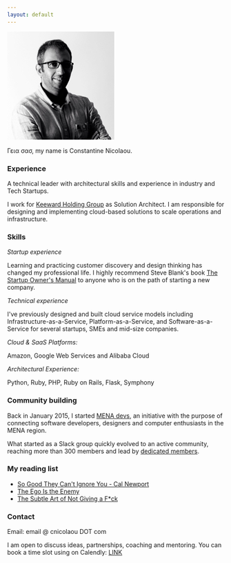 ```yaml
---
layout: default
---
```


![](/assets/images/cnicolaou_portrait.jpg)

Γεια σασ, my name is Constantine Nicolaou.

### Experience

A technical leader with architectural skills and experience in industry and Tech Startups.

I work for [Keeward Holding Group](http://keeward.com/the-teams/) as Solution Architect. I am responsible for designing and implementing cloud-based solutions to scale operations and infrastructure.

### Skills

*Startup experience*

Learning and practicing customer discovery and design thinking has changed my professional life. I highly recommend Steve Blank's book [The Startup Owner's Manual](https://www.bookwitty.com/product/97809849993090000000?tap_a=30133-3fb7e6&tap_s=223446-11c47b) to anyone who is on the path of starting a new company.

*Technical experience*

I've previously designed and built cloud service models including Infrastructure-as-a-Service, Platform-as-a-Service, and Software-as-a-Service for several startups, SMEs and mid-size companies.

*Cloud & SaaS Platforms:*

Amazon, Google Web Services and Alibaba Cloud

*Architectural Experience:*

Python, Ruby, PHP, Ruby on Rails, Flask, Symphony

### Community building

Back in January 2015, I started [MENA devs](http://menadevs.com), an initiative with the purpose of connecting software developers, designers and computer enthusiasts in the MENA region.

What started as a Slack group quickly evolved to an active community, reaching more than 300 members and lead by [dedicated members](https://github.com/mena-devs).

### My reading list

- [So Good They Can't Ignore You - Cal Newport](https://www.bookwitty.com/product/97803494158640000000?tap_a=30133-3fb7e6&tap_s=223446-11c47b)
- [The Ego Is the Enemy](https://www.bookwitty.com/book/the-ego-is-the-enemy/97815918478160000000?content_type=book&tap_a=30133-3fb7e6&tap_s=223446-11c47b)
- [The Subtle Art of Not Giving a F*ck](https://www.bookwitty.com/product/97800624577140000000?tap_a=30133-3fb7e6&tap_s=223446-11c47b)

### Contact

Email: email @ cnicolaou DOT com

I am open to discuss ideas, partnerships, coaching and mentoring. You can book a time slot using on Calendly:  [LINK](https://calendly.com/cnicolaou/30min/)
